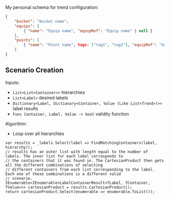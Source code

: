 My personal schema for trend configuration:

```json
{
    "bucket": "Bucket name",
    "equips": [
        { "name": "Equip name", "equipRef": "Equip name" | null }
    ],
    "points": [
        { "name": "Point name", tags: ["tag1", "tag2"], "equipRef": "Equip name" | null, "unit": "°F", "displayName": "Display Name" }
    ]
}
```


## Scenario Creation

Inputs:

- `List<List<Container>>` hierarchies
- `List<Label>` desired labels
- `Dictionary<Label, Dictionary<Container, Value (Like List<Trend>)>>` label results
- `Func Container, Label, Value -> bool` validity function

Algorithm:

- Loop over all hierarchies

```
var results = _labels.Select(label => FindMatchingContainers(label, hierarchy));
// results has an outer list with length equal to the number of labels. The inner list for each label corresponds to
// the containers that it was found in. The CartesianProduct then gets all the different combinations of selecting
// different containers from each list corresponding to the label. Each one of these combinations is a different valid
// scenario.
IEnumerable<IEnumerable<LabelContainerResult<TLabel, TContainer, TValue>>> cartesianProduct = results.CartesianProduct();
return cartesianProduct.Select(enumerable => enumerable.ToList());
```
